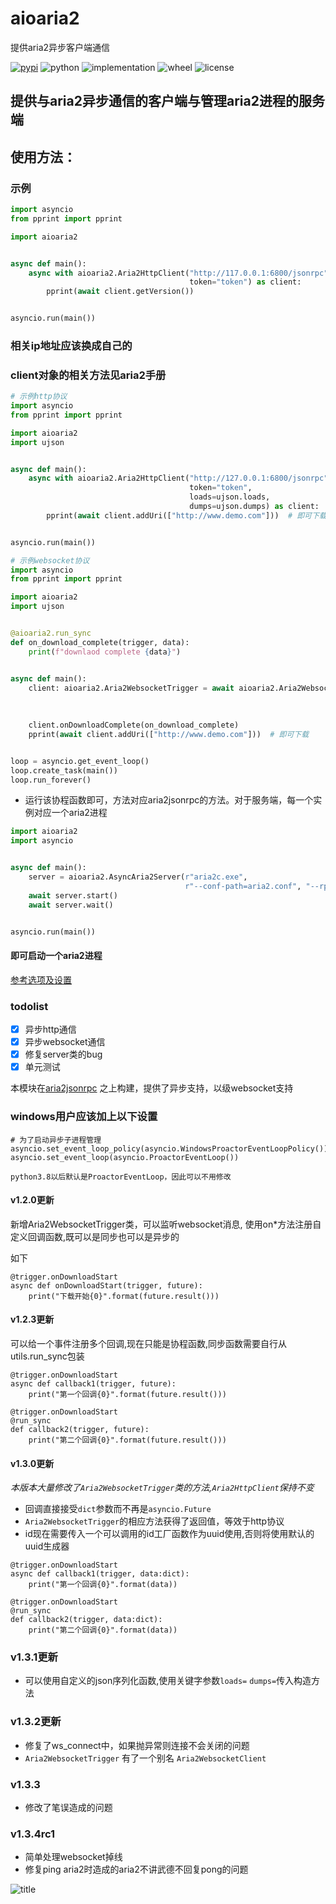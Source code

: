 # aioaria2

提供aria2异步客户端通信

[![pypi](https://img.shields.io/pypi/v/aioaria2.svg)](https://pypi.org/project/aioaria2/)
![python](https://img.shields.io/pypi/pyversions/aioaria2)
![implementation](https://img.shields.io/pypi/implementation/aioaria2)
![wheel](https://img.shields.io/pypi/wheel/aioaria2)
![license](https://img.shields.io/github/license/synodriver/aioaria2.svg)

## 提供与aria2异步通信的客户端与管理aria2进程的服务端

## 使用方法：

### 示例

```python
import asyncio
from pprint import pprint

import aioaria2


async def main():
    async with aioaria2.Aria2HttpClient("http://117.0.0.1:6800/jsonrpc",
                                        token="token") as client:
        pprint(await client.getVersion())


asyncio.run(main())
```

### 相关ip地址应该换成自己的

### client对象的相关方法见aria2手册

```python
# 示例http协议
import asyncio
from pprint import pprint

import aioaria2
import ujson


async def main():
    async with aioaria2.Aria2HttpClient("http://127.0.0.1:6800/jsonrpc",
                                        token="token",
                                        loads=ujson.loads,
                                        dumps=ujson.dumps) as client:
        pprint(await client.addUri(["http://www.demo.com"]))  # 即可下载


asyncio.run(main())
```

```python
# 示例websocket协议
import asyncio
from pprint import pprint

import aioaria2
import ujson


@aioaria2.run_sync
def on_download_complete(trigger, data):
    print(f"downlaod complete {data}")


async def main():
    client: aioaria2.Aria2WebsocketTrigger = await aioaria2.Aria2WebsocketTrigger.new("http://127.0.0.1:6800/jsonrpc",
                                                                                      token="token",
                                                                                      loads=ujson.loads,
                                                                                      dumps=ujson.dumps)
    client.onDownloadComplete(on_download_complete)
    pprint(await client.addUri(["http://www.demo.com"]))  # 即可下载


loop = asyncio.get_event_loop()
loop.create_task(main())
loop.run_forever()
```

- 运行该协程函数即可，方法对应aria2jsonrpc的方法。对于服务端，每一个实例对应一个aria2进程

```python
import aioaria2
import asyncio


async def main():
    server = aioaria2.AsyncAria2Server(r"aria2c.exe",
                                       r"--conf-path=aria2.conf", "--rpc-secret=admin", daemon=True)
    await server.start()
    await server.wait()


asyncio.run(main())
```

#### 即可启动一个aria2进程

[参考选项及设置](http://aria2.github.io/manual/en/html/)

### todolist

- [x] 异步http通信
- [x] 异步websocket通信
- [x] 修复server类的bug
- [x] 单元测试

本模块在[aria2jsonrpc](https://xyne.archlinux.ca/projects/python3-aria2jsonrpc)
之上构建，提供了异步支持，以级websocket支持

### windows用户应该加上以下设置

```
# 为了启动异步子进程管理
asyncio.set_event_loop_policy(asyncio.WindowsProactorEventLoopPolicy())
asyncio.set_event_loop(asyncio.ProactorEventLoop())
```

    python3.8以后默认是ProactorEventLoop，因此可以不用修改

#### v1.2.0更新

新增Aria2WebsocketTrigger类，可以监听websocket消息, 使用on*方法注册自定义回调函数,既可以是同步也可以是异步的

如下

```
@trigger.onDownloadStart
async def onDownloadStart(trigger, future):
    print("下载开始{0}".format(future.result()))
```

#### v1.2.3更新

可以给一个事件注册多个回调,现在只能是协程函数,同步函数需要自行从utils.run_sync包装

```
@trigger.onDownloadStart
async def callback1(trigger, future):
    print("第一个回调{0}".format(future.result()))

@trigger.onDownloadStart
@run_sync
def callback2(trigger, future):
    print("第二个回调{0}".format(future.result()))
```

#### v1.3.0更新

*本版本大量修改了```Aria2WebsocketTrigger```类的方法,```Aria2HttpClient```保持不变*

* 回调直接接受```dict```参数而不再是```asyncio.Future```
* ```Aria2WebsocketTrigger```的相应方法获得了返回值，等效于http协议
* id现在需要传入一个可以调用的id工厂函数作为uuid使用,否则将使用默认的uuid生成器


```
@trigger.onDownloadStart
async def callback1(trigger, data:dict):
    print("第一个回调{0}".format(data))

@trigger.onDownloadStart
@run_sync
def callback2(trigger, data:dict):
    print("第二个回调{0}".format(data))
```

### v1.3.1更新

* 可以使用自定义的json序列化函数,使用关键字参数```loads=``` ```dumps=```传入构造方法

### v1.3.2更新

* 修复了ws_connect中，如果抛异常则连接不会关闭的问题
* ```Aria2WebsocketTrigger``` 有了一个别名 ```Aria2WebsocketClient```

### v1.3.3

* 修改了笔误造成的问题

### v1.3.4rc1

* 简单处理websocket掉线
* 修复ping aria2时造成的aria2不讲武德不回复pong的问题



![title](https://konachan.com/sample/c7f565c0cd96e58908bc852dd754f61a/Konachan.com%20-%20302356%20sample.jpg)